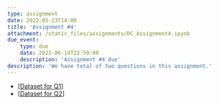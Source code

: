 ```yaml
---
type: assignment
date: 2022-05-23T14:00
title: 'Assignment #4'
attachment: /static_files/assignments/DC_Assignment4.ipynb
due_event: 
    type: due
    date: 2022-06-14T23:59:00
    description: 'Assignment #4 due'
description: 'We have total of two questions in this assignment.'
---
```

- [[Dataset for Q1]](https://www.dropbox.com/s/f9ydppktfkhb9u2/hospital.csv?dl=0)
- [[Dataset for Q2]](https://www.dropbox.com/s/sjm7pt1eq9gg2j9/ames.csv?dl=0)
